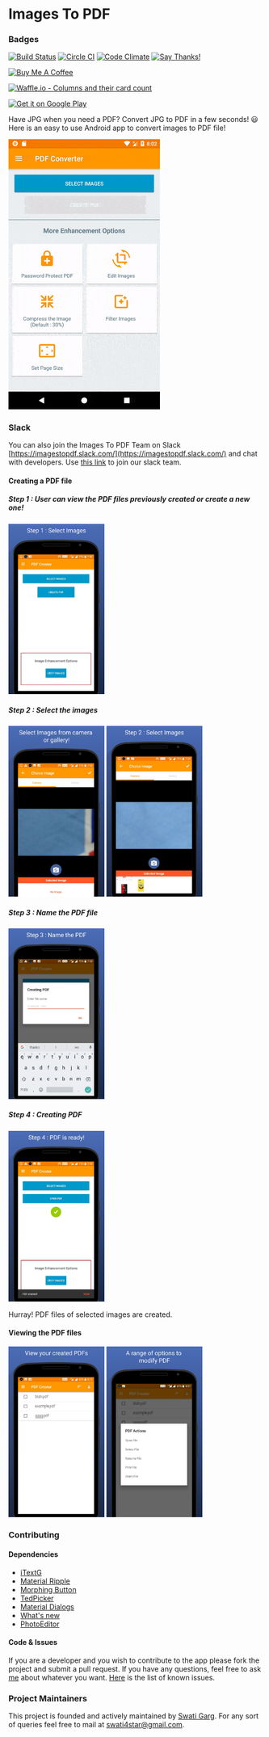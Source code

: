 # Images To PDF

### Badges
[![Build Status](https://travis-ci.org/Swati4star/Images-to-PDF.svg?branch=master)](https://travis-ci.org/Swati4star/Images-to-PDF) [![Circle CI](https://circleci.com/gh/Swati4star/Images-to-PDF.svg?style=svg)](https://circleci.com/gh/Swati4star/Images-to-PDF)
[![Code Climate](https://codeclimate.com/github/Swati4star/Images-to-PDF.svg)](https://codeclimate.com/github/Swati4star/Images-to-PDF) [![Say Thanks!](https://img.shields.io/badge/Say%20Thanks-!-1EAEDB.svg)](https://saythanks.io/to/Swati4star)

<a href="https://www.buymeacoffee.com/qITGMWB" target="_blank"><img src="https://www.buymeacoffee.com/assets/img/custom_images/orange_img.png" alt="Buy Me A Coffee" style="height: auto !important;width: auto !important;" ></a>

[![Waffle.io - Columns and their card count](https://badge.waffle.io/Swati4star/Images-to-PDF.svg?columns=all)](https://waffle.io/Swati4star/Images-to-PDF)

[<img src="https://play.google.com/intl/en_us/badges/images/generic/en-play-badge.png" alt="Get it on Google Play" height=
"80">](https://play.google.com/store/apps/details?id=swati4star.createpdf)

Have JPG when you need a PDF? Convert JPG to PDF in a few seconds! :smiley:  
Here is an easy to use Android app to convert images to PDF file!

<img src="./screenshots/image_to_pdf.gif"  width="300px">

### Slack
You can also join the Images To PDF Team on Slack [https://imagestopdf.slack.com/](https://imagestopdf.slack.com/) and chat with developers. Use [this link](https://join.slack.com/t/imagestopdf/shared_invite/enQtNDA2ODk1NDE3Mzk3LTUwNjllYzY5YWZkZDliY2FmNDhkNmM1NjIwZTc1YjU4NTgxNWI0ZDczMWQxMTEyZjA0M2Y5N2RlN2NiMWRjZGI) to join our slack team.

#### Creating a PDF file

##### Step 1 : User can view the PDF files previously created or create a new one! 
<img src="./screenshots/options.jpg" width="190px">


##### Step 2 : Select the images
<img src="./screenshots/select.jpg" width="190px"> <img src="./screenshots/selecting2.jpg" width="190px">


##### Step 3 : Name the PDF file
<img src="./screenshots/name.jpg" width="190px">


##### Step 4 : Creating PDF
<img src="./screenshots/done.jpg" width="190px">


Hurray! PDF files of selected images are created.


#### Viewing the PDF files

<img src="./screenshots/list.jpg" width="190px"> <img src="./screenshots/pdf_options.jpg" width="190px">

### Contributing

#### Dependencies
+ [iTextG](http://developers.itextpdf.com/itextg-android)
+ [Material Ripple](https://github.com/balysv/material-ripple)
+ [Morphing Button](https://github.com/dmytrodanylyk/android-morphing-button)
+ [TedPicker](https://github.com/ParkSangGwon/TedPicker)
+ [Material Dialogs](https://github.com/afollestad/material-dialogs)
+ [What's new](https://github.com/TonnyL/WhatsNew)
+ [PhotoEditor](https://github.com/burhanrashid52/PhotoEditor)

#### Code & Issues
If you are a developer and you wish to contribute to the app please fork the project
and submit a pull request.
If you have any questions, feel free to ask [me](mailto:swati4star@gmail.com) about whatever you want.
[Here](https://github.com/Swati4star/Images-to-PDF/issues) is the list of known issues.

### Project Maintainers
This project is founded and actively maintained by [Swati Garg](https://github.com/Swati4star/). For any sort of queries feel free to mail at swati4star@gmail.com.
